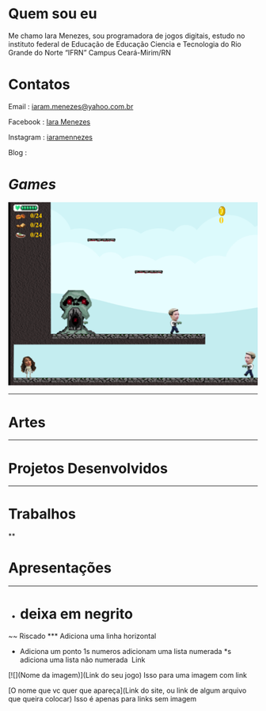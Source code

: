 # Quem sou eu

Me chamo Iara Menezes, sou programadora de jogos digitais, estudo no instituto federal de Educação de Educação Ciencia e Tecnologia do Rio Grande do Norte “IFRN” Campus Ceará-Mirim/RN

# Contatos

Email :  iaram.menezes@yahoo.com.br

Facebook : [Iara Menezes](https://www.facebook.com/iaramennezes)

Instagram : [iaramennezes]()

Blog : []()

# _Games_

[![](Jogo1.png)](https://iaramenezes.github.io/JogoOficial/)


***

# Artes

***

# Projetos Desenvolvidos

***

# Trabalhos

**

# Apresentações

***

- # deixa em negrito
~~ Riscado
*** Adiciona uma linha horizontal
* Adiciona um ponto
1s numeros adicionam uma lista numerada
*s adiciona uma lista não numerada
![]() Link

[![](Nome da imagem)](Link do seu jogo) Isso para uma imagem com link

[O nome que vc quer que apareça](Link do site, ou link de algum arquivo que queira colocar) Isso é apenas para links sem imagem







